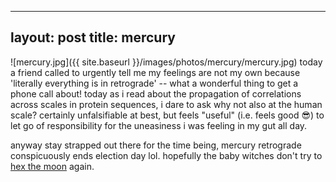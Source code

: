 
---
layout: post
title: mercury
---

![mercury.jpg]({{ site.baseurl }}/images/photos/mercury/mercury.jpg)
today a friend called to urgently tell me my feelings are not my own because 'literally everything is in retrograde' -- what a wonderful thing to get a phone call about!  today as i read about the propagation of correlations across scales in protein sequences, i dare to ask why not also at the human scale?  certainly unfalsifiable at best, but feels "useful" (i.e. feels good 😎) to let go of responsibility for the uneasiness i was feeling in my gut all day.

anyway stay strapped out there for the time being, mercury retrograde conspicuously ends election day lol.  hopefully the baby witches don't try to [hex the moon](https://www.thecut.com/2020/07/some-tiktok-baby-witches-apparently-tried-to-hex-the-moon.html) again.
